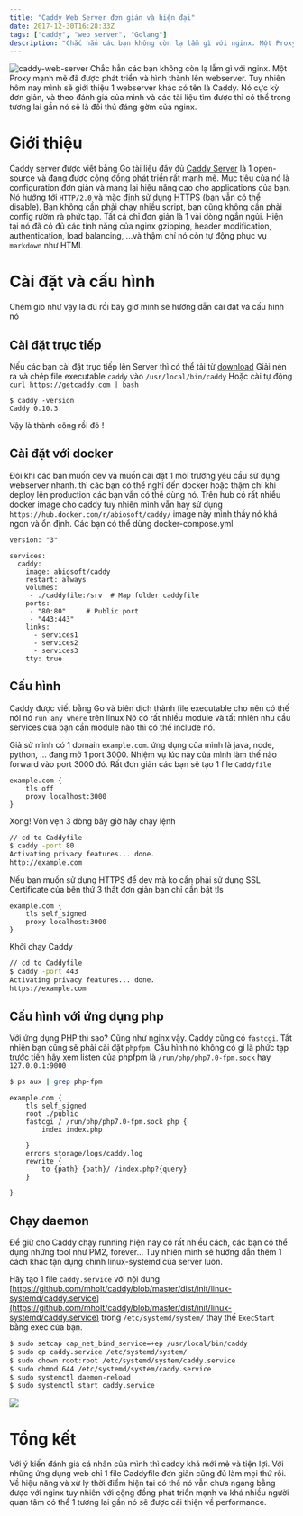 ```yaml
---
title: "Caddy Web Server đơn giản và hiện đại"
date: 2017-12-30T16:28:33Z
tags: ["caddy", "web server", "Golang"]
description: "Chắc hẳn các bạn không còn lạ lẫm gì với nginx. Một Proxy mạnh mẽ đã được phát triển và hình thành lên webserver. Tuy nhiên hôm nay mình sẽ giới thiệu 1 webserver khác có tên là Caddy. Nó cực kỳ đơn giản, và theo đánh giá của mình và các tài liệu tìm được thì có thể trong tương lai gần nó sẽ là đối thủ đáng gờm của nginx."
---
```

![caddy-web-server](https://viblo.asia/uploads/5ae0d226-9bbf-410f-ad65-897164139fe7.jpg)
Chắc hẳn các bạn không còn lạ lẫm gì với nginx. Một Proxy mạnh mẽ đã được phát triển và hình thành lên webserver. Tuy nhiên hôm nay mình sẽ giới thiệu 1 webserver khác có tên là Caddy. Nó cực kỳ đơn giản, và theo đánh giá của mình và các tài liệu tìm được thì có thể trong tương lai gần nó sẽ là đối thủ đáng gờm của nginx.

# Giới thiệu
Caddy server được viết bằng Go tài liệu đầy đủ [Caddy Server](https://caddyserver.com/) là 1 open-source và đang được cộng đồng phát triển rất mạnh mẽ. Mục tiêu của nó là configuration đơn giản và mang lại hiệu năng cao cho applications của bạn. Nó hướng tới `HTTP/2.0` và mặc định sử dụng HTTPS (bạn vẫn có thể disable). Bạn không cần phải chạy nhiều script, bạn cũng không cần phải config rườm rà phức tạp. Tất cả chỉ đơn giản là 1 vài dòng ngắn ngủi. Hiện tại nó đã có đủ các tính năng của nginx gzipping, header modification, authentication, load balancing, ...và thậm chí nó còn tự động phục vụ `markdown` như HTML

# Cài đặt và cấu hình
Chém gió như vậy là đủ rồi bây giờ mình sẽ hướng dẫn cài đặt và cấu hình nó
## Cài đặt trực tiếp
Nếu các bạn cài đặt trực tiếp lên Server thì có thể tải từ [download](https://caddyserver.com/download/linux/amd64)
Giải nén ra và chép file executable `caddy` vào `/usr/local/bin/caddy`
Hoặc cài tự động `curl https://getcaddy.com | bash`
```
$ caddy -version
Caddy 0.10.3
```
Vậy là thành công rồi đó !

## Cài đặt với docker
Đôi khi các bạn muốn dev và muốn cài đặt 1 môi trường yêu cầu sử dụng webserver nhanh. thì các bạn có thể nghĩ đến docker hoặc thậm chí khi deploy lên production các bạn vẫn có thể dùng nó.
Trên hub có rất nhiều docker image cho caddy tuy nhiên mình vẫn hay sử dụng `https://hub.docker.com/r/abiosoft/caddy/` image này mình thấy nó khá ngon và ổn định. Các bạn có thể dùng docker-compose.yml
```
version: "3"

services:
  caddy:
    image: abiosoft/caddy
    restart: always
    volumes:
     - ./caddyfile:/srv  # Map folder caddyfile
    ports:
     - "80:80"     # Public port
     - "443:443"
    links:
      - services1
      - services2
      - services3
    tty: true
```
## Cấu hình
Caddy được viết bằng Go và biên dịch thành file executable cho nên có thế nói nó `run any where` trên linux
Nó có rất nhiều module và tất nhiên nhu cầu services của bạn cần module nào thì có thể include nó.

Giả sử mình có 1 domain `example.com`. ứng dụng của mình là java, node, python, ... đang mở 1 port 3000. Nhiệm vụ lúc này của mình làm thế nào forward vào port 3000 đó.
Rất đơn giản các bạn sẽ tạo 1 file `Caddyfile`
```
example.com {
    tls off
    proxy localhost:3000
}
```
Xong! Vỏn vẹn 3 dòng bây giờ hãy chạy lệnh
```sh
// cd to Caddyfile
$ caddy -port 80
Activating privacy features... done.
http://example.com

```
Nếu bạn muốn sử dụng HTTPS để dev mà ko cần phải sử dụng SSL Certificate của bên thứ 3 thất đơn giản bạn chỉ cần bật tls
```
example.com {
    tls self_signed
    proxy localhost:3000
}
```
Khởi chạy Caddy
```sh
// cd to Caddyfile
$ caddy -port 443
Activating privacy features... done.
https://example.com
```
## Cấu hình với ứng dụng php
Với ứng dụng PHP thì sao? Cũng như nginx vậy. Caddy cũng có `fastcgi`. Tất nhiên bạn cũng sẽ phải cài đặt `phpfpm`. Cấu hình nó không có gì là phức tạp trước tiên hãy xem listen của phpfpm là
`/run/php/php7.0-fpm.sock`  hay `127.0.0.1:9000`
```sh
$ ps aux | grep php-fpm
```
```
example.com {
    tls self_signed
    root ./public
    fastcgi / /run/php/php7.0-fpm.sock php {
        index index.php

    }
    errors storage/logs/caddy.log
    rewrite {
        to {path} {path}/ /index.php?{query}
    }

}
```

## Chạy daemon
Để giữ cho Caddy chạy running hiện nay có rất nhiều cách, các bạn có thể dụng những tool như PM2, forever... Tuy nhiên mình sẽ hướng dẫn thêm 1 cách khác tận dụng chính linux-systemd của server luôn.

Hãy tạo 1 file `caddy.service` với nội dung [https://github.com/mholt/caddy/blob/master/dist/init/linux-systemd/caddy.service](https://github.com/mholt/caddy/blob/master/dist/init/linux-systemd/caddy.service) trong `/etc/systemd/system/` thay thế `ExecStart` bằng exec của bạn.
```sh
$ sudo setcap cap_net_bind_service=+ep /usr/local/bin/caddy
$ sudo cp caddy.service /etc/systemd/system/
$ sudo chown root:root /etc/systemd/system/caddy.service
$ sudo chmod 644 /etc/systemd/system/caddy.service
$ sudo systemctl daemon-reload
$ sudo systemctl start caddy.service
```
![](https://viblo.asia/uploads/4a32407b-593c-4a56-888b-3e41468c9bd1.png)
# Tổng kết
Với ý kiến đánh giá cá nhân của mình thì caddy khá mới mẻ và tiện lợi. Với những ứng dụng web chỉ 1 file Caddyfile đơn giản cũng đủ làm mọi thứ rồi. Về hiệu năng và xử lý thời điểm hiện tại có thể nó vẫn chưa ngang bằng được với nginx tuy nhiên với cộng đồng phát triển mạnh và khá nhiều người quan tâm có thể 1 tương lai gần nó sẽ được cải thiện về  performance.
